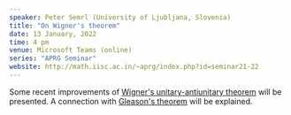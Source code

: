 ```yaml
---
speaker: Peter Semrl (University of Ljubljana, Slovenia)
title: "On Wigner's theorem"
date: 13 January, 2022
time: 4 pm
venue: Microsoft Teams (online)
series: "APRG Seminar"
website: http://math.iisc.ac.in/~aprg/index.php?id=seminar21-22
---
```


Some recent improvements of [Wigner's unitary-antiunitary theorem](https://en.wikipedia.org/wiki/Wigner%27s_theorem)
will be presented. A connection with [Gleason's theorem](https://en.wikipedia.org/wiki/Gleason%27s_theorem) will be explained.
